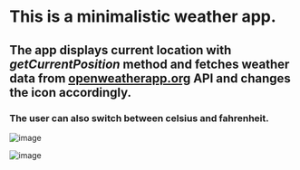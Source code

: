 # This is a minimalistic weather app.

## The app displays current location with *getCurrentPosition* method and fetches weather data from [openweatherapp.org](https://openweathermap.org/current) API and changes the icon accordingly.

### The user can also switch between celsius and fahrenheit.

![image](https://user-images.githubusercontent.com/61703808/161981952-f7d523fa-b9ec-48e2-8a7b-73dd077ff06b.png)

![image](https://user-images.githubusercontent.com/61703808/161982240-0e68c783-8d51-4f96-8ae6-ecdcea63ceb3.png)


